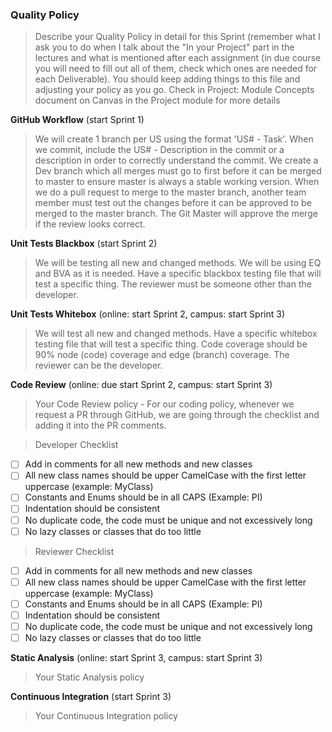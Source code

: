 ### Quality Policy
> Describe your Quality Policy in detail for this Sprint (remember what I ask you to do when I talk about the "In your Project" part in the lectures and what is mentioned after each assignment (in due course you will need to fill out all of them, check which ones are needed for each Deliverable). You should keep adding things to this file and adjusting your policy as you go.
> Check in Project: Module Concepts document on Canvas in the Project module for more details 

**GitHub Workflow** (start Sprint 1)
  > We will create 1 branch per US using the format 'US# - Task'. When we commit, include the US# - Description in the commit or a description in order to correctly understand the commit. We create a Dev branch which all merges must go to first before it can be merged to master to ensure master is always a stable working version. When we do a pull request to merge to the master branch, another team member must test out the changes before it can be approved to be merged to the master branch. The Git Master will approve the merge if the review looks correct. 
  
**Unit Tests Blackbox** (start Sprint 2)
  > We will be testing all new and changed methods. We will be using EQ and BVA as it is needed. Have a specific blackbox testing file that will test a specific thing. The reviewer must be someone other than the developer.

 **Unit Tests Whitebox** (online: start Sprint 2, campus: start Sprint 3)
  > We will test all new and changed methods. Have a specific whitebox testing file that will test a specific thing. Code coverage should be 90% node (code) coverage and edge (branch) coverage. The reviewer can be the developer. 

**Code Review** (online: due start Sprint 2, campus: start Sprint 3)
  > Your Code Review policy - For our coding policy, whenever we request a PR through GitHub, we are going through the checklist and adding it into the PR comments.   

  > Developer Checklist
  - [ ] Add in comments for all new methods and new classes
  - [ ] All new class names should be upper CamelCase with the first letter uppercase (example: MyClass)
  - [ ] Constants and Enums should be in all CAPS (Example: PI)
  - [ ] Indentation should be consistent
  - [ ] No duplicate code, the code must be unique and not excessively long
  - [ ] No lazy classes or classes that do too little

  > Reviewer Checklist
  - [ ] Add in comments for all new methods and new classes
  - [ ] All new class names should be upper CamelCase with the first letter uppercase (example: MyClass)
  - [ ] Constants and Enums should be in all CAPS (Example: PI)
  - [ ] Indentation should be consistent
  - [ ] No duplicate code, the code must be unique and not excessively long
  - [ ] No lazy classes or classes that do too little

**Static Analysis**  (online: start Sprint 3, campus: start Sprint 3)
  > Your Static Analysis policy   

**Continuous Integration**  (start Sprint 3)
  > Your Continuous Integration policy
